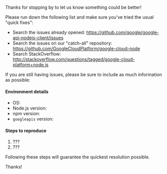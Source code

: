 Thanks for stopping by to let us know something could be better!

Please run down the following list and make sure you've tried the usual "quick
fixes":

  - Search the issues already opened: https://github.com/google/google-api-nodejs-client/issues
  - Search the issues on our "catch-all" repository: https://github.com/GoogleCloudPlatform/google-cloud-node
  - Search StackOverflow: http://stackoverflow.com/questions/tagged/google-cloud-platform+node.js

If you are still having issues, please be sure to include as much information as
possible:

#### Environment details

  - OS:
  - Node.js version:
  - npm version:
  - `googleapis` version:

#### Steps to reproduce

  1. ???
  2. ???

Following these steps will guarantee the quickest resolution possible.

Thanks!
